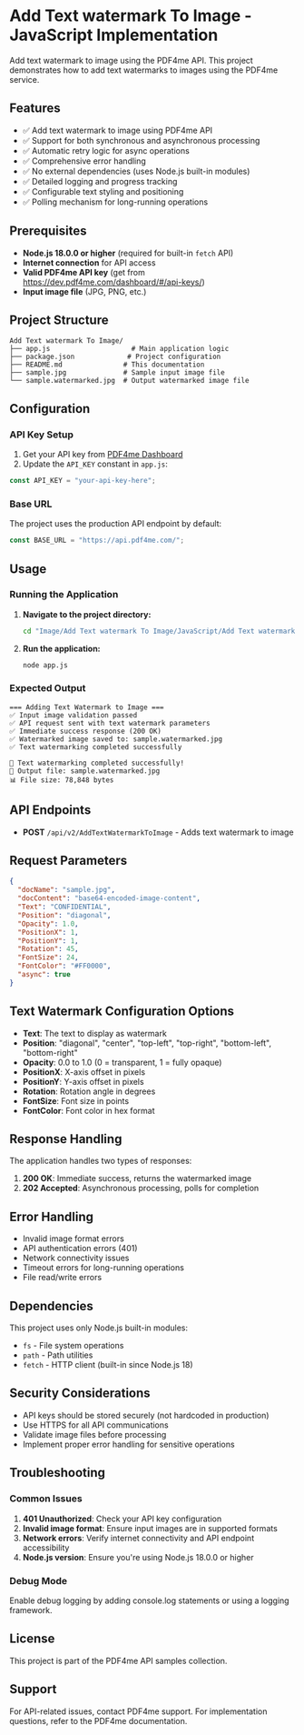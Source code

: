 # Add Text watermark To Image - JavaScript Implementation

Add text watermark to image using the PDF4me API. This project demonstrates how to add text watermarks to images using the PDF4me service.

## Features

- ✅ Add text watermark to image using PDF4me API
- ✅ Support for both synchronous and asynchronous processing
- ✅ Automatic retry logic for async operations
- ✅ Comprehensive error handling
- ✅ No external dependencies (uses Node.js built-in modules)
- ✅ Detailed logging and progress tracking
- ✅ Configurable text styling and positioning
- ✅ Polling mechanism for long-running operations

## Prerequisites

- **Node.js 18.0.0 or higher** (required for built-in `fetch` API)
- **Internet connection** for API access
- **Valid PDF4me API key** (get from https://dev.pdf4me.com/dashboard/#/api-keys/)
- **Input image file** (JPG, PNG, etc.)

## Project Structure

```
Add Text watermark To Image/
├── app.js                    # Main application logic
├── package.json             # Project configuration
├── README.md               # This documentation
├── sample.jpg              # Sample input image file
└── sample.watermarked.jpg  # Output watermarked image file
```

## Configuration

### API Key Setup

1. Get your API key from [PDF4me Dashboard](https://dev.pdf4me.com/dashboard/#/api-keys/)
2. Update the `API_KEY` constant in `app.js`:

```javascript
const API_KEY = "your-api-key-here";
```

### Base URL

The project uses the production API endpoint by default:
```javascript
const BASE_URL = "https://api.pdf4me.com/";
```

## Usage

### Running the Application

1. **Navigate to the project directory:**
   ```bash
   cd "Image/Add Text watermark To Image/JavaScript/Add Text watermark To Image"
   ```

2. **Run the application:**
   ```bash
   node app.js
   ```

### Expected Output

```
=== Adding Text Watermark to Image ===
✅ Input image validation passed
✅ API request sent with text watermark parameters
✅ Immediate success response (200 OK)
✅ Watermarked image saved to: sample.watermarked.jpg
✅ Text watermarking completed successfully

🎉 Text watermarking completed successfully!
📁 Output file: sample.watermarked.jpg
📊 File size: 78,848 bytes
```

## API Endpoints

- **POST** `/api/v2/AddTextWatermarkToImage` - Adds text watermark to image

## Request Parameters

```json
{
  "docName": "sample.jpg",
  "docContent": "base64-encoded-image-content",
  "Text": "CONFIDENTIAL",
  "Position": "diagonal",
  "Opacity": 1.0,
  "PositionX": 1,
  "PositionY": 1,
  "Rotation": 45,
  "FontSize": 24,
  "FontColor": "#FF0000",
  "async": true
}
```

## Text Watermark Configuration Options

- **Text**: The text to display as watermark
- **Position**: "diagonal", "center", "top-left", "top-right", "bottom-left", "bottom-right"
- **Opacity**: 0.0 to 1.0 (0 = transparent, 1 = fully opaque)
- **PositionX**: X-axis offset in pixels
- **PositionY**: Y-axis offset in pixels
- **Rotation**: Rotation angle in degrees
- **FontSize**: Font size in points
- **FontColor**: Font color in hex format

## Response Handling

The application handles two types of responses:

1. **200 OK**: Immediate success, returns the watermarked image
2. **202 Accepted**: Asynchronous processing, polls for completion

## Error Handling

- Invalid image format errors
- API authentication errors (401)
- Network connectivity issues
- Timeout errors for long-running operations
- File read/write errors

## Dependencies

This project uses only Node.js built-in modules:
- `fs` - File system operations
- `path` - Path utilities
- `fetch` - HTTP client (built-in since Node.js 18)

## Security Considerations

- API keys should be stored securely (not hardcoded in production)
- Use HTTPS for all API communications
- Validate image files before processing
- Implement proper error handling for sensitive operations

## Troubleshooting

### Common Issues

1. **401 Unauthorized**: Check your API key configuration
2. **Invalid image format**: Ensure input images are in supported formats
3. **Network errors**: Verify internet connectivity and API endpoint accessibility
4. **Node.js version**: Ensure you're using Node.js 18.0.0 or higher

### Debug Mode

Enable debug logging by adding console.log statements or using a logging framework.

## License

This project is part of the PDF4me API samples collection.

## Support

For API-related issues, contact PDF4me support.
For implementation questions, refer to the PDF4me documentation. 